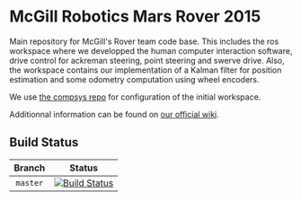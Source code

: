 McGill Robotics Mars Rover 2015
==========

Main repository for McGill's Rover team code base. This includes the ros workspace where we developped the human computer interaction software, drive control for ackreman steering, point steering and swerve drive. Also, the workspace contains our implementation of a Kalman filter for position estimation and some odometry computation using wheel encoders.

We use [the compsys repo](https://github.com/mcgill-robotics/compsys) for configuration of the initial workspace. 

Additionnal information can be found on [our official wiki](http://mcgillrobotics.com/wiki).




Build Status
------------

[Master Status]: http://dev.mcgillrobotics.com:8080/buildStatus/icon?job=rover_master

| Branch   | Status                                                                                |
|:--------:|:-------------------------------------------------------------------------------------:|
| `master` | [![Build Status][Master Status]](http://dev.mcgillrobotics.com:8080/job/rover_master) |
